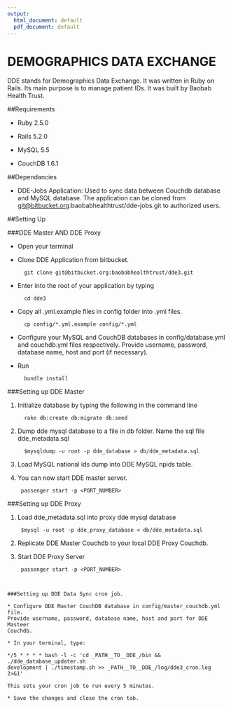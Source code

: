 ```yaml
---
output:
  html_document: default
  pdf_document: default
---
```

# DEMOGRAPHICS DATA EXCHANGE

DDE stands for Demographics Data Exchange. It was written in Ruby on Rails. Its main purpose is to manage patient IDs. 
It was built by Baobab Health Trust. 


##Requirements

* Ruby 2.5.0

* Rails 5.2.0

* MySQL 5.5

* CouchDB 1.6.1

##Dependancies

* DDE-Jobs Application: Used to sync data between Couchdb database and MySQL database.
                        The application can be cloned from git@bitbucket.org:baobabhealthtrust/dde-jobs.git
                        to authorized users.

##Setting Up

###DDE Master AND DDE Proxy

* Open your terminal

* Clone DDE Application from bitbucket.
  ```
    git clone git@bitbucket.org:baobabhealthtrust/dde3.git
  ```
  
* Enter into the root of your application by typing 
  ```
    cd dde3
  ```
  
* Copy all .yml.example files in config folder into .yml files.
  ```
    cp config/*.yml.example config/*.yml
  ```
  
* Configure your MySQL and CouchDB databases in config/database.yml and couchdb.yml files respectively.
  Provide username, password, database name, host and port (if necessary).

* Run
  ```
    bundle install
  ```

###Setting up DDE Master

1. Initialize database by typing the following in the command line 
   ```
     rake db:create db:migrate db:seed
   ```
   
2. Dump dde mysql database to a file in db folder. Name the sql file dde_metadata.sql
   ```
     $mysqldump -u root -p dde_database > db/dde_metadata.sql
   ```

3. Load MySQL national ids dump into DDE MySQL npids table.

4. You can now start DDE master server.
   ```
    passenger start -p <PORT_NUMBER>
   ```

###Setting up DDE Proxy

1. Load dde_metadata.sql into proxy dde mysql database
   ```
    $mysql -u root -p dde_proxy_database < db/dde_metadata.sql
   ```
   
2. Replicate DDE Master Couchdb to your local DDE Proxy Couchdb.

4. Start DDE Proxy Server
   ```
    passenger start -p <PORT_NUMBER>
  ```
  
  
###Setting up DDE Data Sync cron job.

* Configure DDE Master CouchDB database in config/master_couchdb.yml file.
  Provide username, password, database name, host and port for DDE Masteer
  Couchdb.

* In your terminal, type:
  ```
    */5 * * * * bash -l -c 'cd _PATH__TO__DDE_/bin && ./dde_database_updater.sh
    development | ./timestamp.sh >> _PATH__TO__DDE_/log/dde3_cron.log 2>&1'
  ```
  This sets your cron job to run every 5 minutes.

* Save the changes and close the cron tab.





